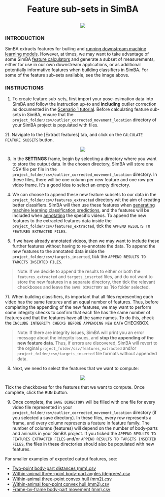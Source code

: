 # <p align="center"> Feature sub-sets in SimBA </p>

<p align="center">
<img src="https://github.com/sgoldenlab/simba/blob/master/images/feature_subsets_0.png" />
</p>

### INTRODUCTION

SimBA extracts features for builing and [running downstream machine learning models](https://github.com/sgoldenlab/simba/blob/master/docs/tutorial.md#step-5-extract-features). However, at times, we may want to take advantage of some SimBA [feature calculators](https://github.com/sgoldenlab/simba/blob/master/simba/mixins/feature_extraction_mixin.py) and generate a subset of measurements, either for use in our own downstream applications, or as additional potentially informative features when building classifiers in SimBA. For some of the feature sub-sets available, see the image above. 


### INSTRUCTIONS

1) To create feature sub-sets, first import your pose-esimation data into SimBA and follow the instruction up-to and **including** outlier correction as documented in the [Scenario 1 tutorial](https://github.com/sgoldenlab/simba/blob/master/docs/Scenario1.md). Before calculating feature sub-sets in SimBA, ensure that the `project_folder/csv/outlier_corrected_movement_location` directory of your SimBA project is populated with files. 

2). Navigate to the [Extract features] tab, and click on the `CALCULATE FEATURE SUBSETS` button.

<p align="center">
<img src="https://github.com/sgoldenlab/simba/blob/master/images/feature_subset_menu_1.png" />
</p>

3) In the **SETTINGS** frame, begin by selecting a directory where you want to store the output data. In the chosen directory, SimBA will store one CSV file per file in the `project_folder/csv/outlier_corrected_movement_location` directory. In these files, there will be one column per new feature and one row per video frame. It's a good idea to select an empty directory. 
   
5) We can choose to append these new feature subsets to our data in the `project_folder/csv/features_extracted` directory wit the aim of creating better classifiers. SimBA will then use these features when [generating machine learning classification predictions](https://github.com/sgoldenlab/simba/blob/master/docs/tutorial.md#step-8-run-machine-model), and the features will be included when [annotating](https://github.com/sgoldenlab/simba/blob/master/docs/label_behavior.md) the specific videos. To append the new features to the extracted features data inside the `project_folder/csv/features_extracted`, tick the `APPEND RESULTS TO FEATURES EXTRACTED FILES`.
   
6) If we have already annotated videos, then we may want to include these further features without having to re-annotate the data. To append the new features to the annotated data inside the `project_folder/csv/targets_inserted`, tick the `APPEND RESULTS TO TARGETS INSERTED FILES`.

> Note: If we decide to append the results to either or both the `features_extracted` and `targets_inserted` files, and do not want to store the new features in a separate directory, then tick the relevant checkboxes and leave the `SAVE DIRECTORY` as `No folder selected. 

7). When building classifiers, its important that all files representing each video has the same features and an equal number of features. Thus, before completing the appending of the new features, we may want to perform some integrity checks to confirm that each file has the same number of features and that the features have all the same names. To do this, check the `INCLUDE INTEGRITY CHECKS BEFORE APPENDING NEW DATA` CHECKBOX. 

> Note: If there are integrity issues, SimBA will print you an error message about the integrity issues, and **stop the appending of the new feature data**. Thus, if errors are discovered, SimBA will revert to the orginal `project_folder/csv/features_extracted` and/or `project_folder/csv/targets_inserted` file formats without appended data. 


8) Next, we need to select the features that we want to compute:

<p align="center">
<img src="https://github.com/sgoldenlab/simba/blob/master/images/feature_subset_menu_2.png" />
</p>


Tick the checkboxes for the features that we want to compute. Once complete, click the <kbd>RUN</kbd> button. 

9) Once complete, the `SAVE DIRECTORY` will be filled with one file for every video file represented in your `project_folder/csv/outlier_corrected_movement_location` directory (if you selected a save directory). In these files, every row represents a frame, and every column represents a feature in feature family. The number of columns (features) will depend on the number of body-parts and animals in your SimBA project. If you ticked the `APPEND RESULTS TO FEATURES EXTRACTED FILES` and/or `APPEND RESULTS TO TARGETS INSERTED FILES`, the files in these directories should also be populated with new features.

For smaller examples of expected output features, see:

* [Two-point body-part distances (mm).csv](https://github.com/sgoldenlab/simba/blob/master/misc/Two-point%20body-part%20distances%20(mm).csv)
* [Within-animal three-point body-part angles (degrees).csv](https://github.com/sgoldenlab/simba/blob/master/misc/Within-animal%20three-point%20body-part%20angles%20(degrees).csv)
* [Within-animal three-point convex hull (mm2).csv](https://github.com/sgoldenlab/simba/blob/master/misc/Within-animal%20three-point%20convex%20hull%20(mm2).csv)
* [Within-animal four-point convex hull (mm2).csv](https://github.com/sgoldenlab/simba/blob/master/misc/Within-animal%20four-point%20convex%20hull%20(mm2).csv)
* [Frame-by-frame body-part movement (mm).csv](https://github.com/sgoldenlab/simba/blob/master/misc/Frame-by-frame%20body-part%20movement%20(mm).csv)






